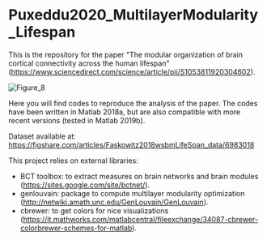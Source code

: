 # Puxeddu2020_MultilayerModularity_Lifespan

This is the repository for the paper "The modular organization of brain cortical connectivity across the human lifespan" (https://www.sciencedirect.com/science/article/pii/S1053811920304602).



![Figure_8](https://user-images.githubusercontent.com/51446374/83868422-21c1c200-a72b-11ea-934e-8c66371963c9.png)

 

Here you will find codes to reproduce the analysis of the paper. The codes have been written in Matlab 2018a, but are also compatible with more recent versions (tested in Matlab 2019b).

Dataset available at: https://figshare.com/articles/Faskowitz2018wsbmLifeSpan_data/6983018

This project relies on external libraries:
- BCT toolbox: to extract measures on brain networks and brain modules (https://sites.google.com/site/bctnet/).
- genlouvain: package to compute multilayer modularity optimization (http://netwiki.amath.unc.edu/GenLouvain/GenLouvain).
- cbrewer: to get colors for nice visualizations (https://it.mathworks.com/matlabcentral/fileexchange/34087-cbrewer-colorbrewer-schemes-for-matlab).
 

